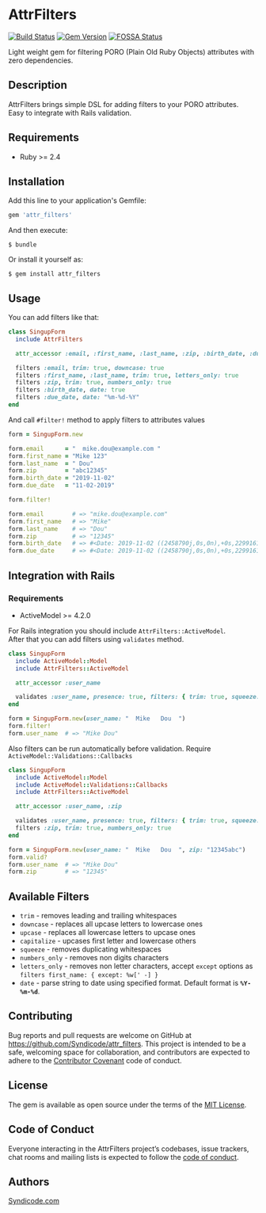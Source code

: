 # AttrFilters

[![Build Status](https://travis-ci.com/Syndicode/attr-filters.svg?branch=master)](https://travis-ci.com/Syndicode/attr-filters)
[![Gem Version](https://badge.fury.io/rb/attr_filters.svg)](https://badge.fury.io/rb/attr_filters)
[![FOSSA Status](https://app.fossa.io/api/projects/git%2Bgithub.com%2FSyndicode%2Fattr-filters.svg?type=shield)](https://app.fossa.io/projects/git%2Bgithub.com%2FSyndicode%2Fattr-filters?ref=badge_shield)


Light weight gem for filtering PORO (Plain Old Ruby Objects) attributes with zero dependencies.

## Description

AttrFilters brings simple DSL for adding filters to your PORO attributes.<br>
Easy to integrate with Rails validation.

## Requirements
  - Ruby >= 2.4

## Installation

Add this line to your application's Gemfile:

```ruby
gem 'attr_filters'
```

And then execute:

    $ bundle

Or install it yourself as:

    $ gem install attr_filters

## Usage

You can add filters like that:

```ruby
class SingupForm
  include AttrFilters

  attr_accessor :email, :first_name, :last_name, :zip, :birth_date, :due_date

  filters :email, trim: true, downcase: true
  filters :first_name, :last_name, trim: true, letters_only: true
  filters :zip, trim: true, numbers_only: true
  filters :birth_date, date: true
  filters :due_date, date: "%m-%d-%Y"
end
```

And call `#filter!` method to apply filters to attributes values


```ruby
form = SingupForm.new

form.email      = "  mike.dou@example.com "
form.first_name = "Mike 123"
form.last_name  = " Dou"
form.zip        = "abc12345"
form.birth_date = "2019-11-02"
form.due_date   = "11-02-2019"

form.filter!

form.email        # => "mike.dou@example.com"
form.first_name   # => "Mike"
form.last_name    # => "Dou"
form.zip          # => "12345"
form.birth_date   # => #<Date: 2019-11-02 ((2458790j,0s,0n),+0s,2299161j)>
form.due_date     # => #<Date: 2019-11-02 ((2458790j,0s,0n),+0s,2299161j)>
```

## Integration with Rails
### Requirements
  - ActiveModel >= 4.2.0

For Rails integration you should include `AttrFilters::ActiveModel`.<br>
After that you can add filters using `validates` method.

```ruby
class SingupForm
  include ActiveModel::Model
  include AttrFilters::ActiveModel

  attr_accessor :user_name

  validates :user_name, presence: true, filters: { trim: true, squeeze: true }
end

form = SingupForm.new(user_name: "  Mike   Dou  ")
form.filter!
form.user_name  # => "Mike Dou"
```

Also filters can be run automatically before validation. Require `ActiveModel::Validations::Callbacks`

```ruby
class SingupForm
  include ActiveModel::Model
  include ActiveModel::Validations::Callbacks
  include AttrFilters::ActiveModel

  attr_accessor :user_name, :zip

  validates :user_name, presence: true, filters: { trim: true, squeeze: true }
  filters :zip, trim: true, numbers_only: true
end

form = SingupForm.new(user_name: "  Mike   Dou  ", zip: "12345abc")
form.valid?
form.user_name  # => "Mike Dou"
form.zip        # => "12345"
```

## Available Filters

 - `trim` - removes leading and trailing whitespaces
 - `downcase` - replaces all upcase letters to lowercase ones
 - `upcase` - replaces all lowercase letters to upcase ones
 - `capitalize` - upcases first letter and lowercase others
 - `squeeze` - removes duplicating whitespaces
 - `numbers_only` - removes non digits characters
 - `letters_only` - removes non letter characters, accept `except` options as `filters first_name: { except: %w[' -] }`
 - `date` - parse string to date using specified format. Default format is **`%Y-%m-%d`**.



## Contributing

Bug reports and pull requests are welcome on GitHub at https://github.com/Syndicode/attr_filters. This project is intended to be a safe, welcoming space for collaboration, and contributors are expected to adhere to the [Contributor Covenant](http://contributor-covenant.org) code of conduct.

## License

The gem is available as open source under the terms of the [MIT License](https://opensource.org/licenses/MIT).


## Code of Conduct

Everyone interacting in the AttrFilters project’s codebases, issue trackers, chat rooms and mailing lists is expected to follow the [code of conduct](https://github.com/Syndicode/attr_filters/blob/master/CODE_OF_CONDUCT.md).

## Authors

[Syndicode.com](https://syndicode.com)

